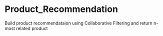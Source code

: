 # Product_Recommendation
Build product recommendataion using Collaborative Filtering and return n-most related product
